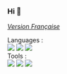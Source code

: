 ### Hi 👋
*[Version Française](./README.md)*

<!-- https://medium.com/javascript-in-plain-english/how-to-make-custom-language-badges-for-your-profile-using-shields-io-d2aeaf016b6b -->
Languages : 
<br>
![](https://img.shields.io/badge/-Python-3776AB?logo=python&logoColor=white&style=flat-square)
![](https://img.shields.io/badge/-PHP-777BB4?logo=PHP&logoColor=white&style=flat-square)
![](https://img.shields.io/badge/-JavaScript-F7DF1E?logo=JavaScript&logoColor=white&style=flat-square)
<br>
Tools : 
<br>
![](https://img.shields.io/badge/-Git-F05032?logo=git&logoColor=white&style=flat-square)
![](https://img.shields.io/badge/-GitHub-181717?logo=&logoColor=white&style=flat-square)
![](https://img.shields.io/badge/-Visual%20Studio%20Code-007ACC?logo=Visual-Studio-Code&logoColor=white&style=flat-square)


<!--
**L-Clem/L-Clem** is a ✨ _special_ ✨ repository because its `README.md` (this file) appears on your GitHub profile.

Here are some ideas to get you started:

- 🔭 I’m currently working on ...
- 🌱 I’m currently learning ...
- 👯 I’m looking to collaborate on ...
- 🤔 I’m looking for help with ...
- 💬 Ask me about ...
- 📫 How to reach me: ...
- 😄 Pronouns: ...
- ⚡ Fun fact: ...
-->
